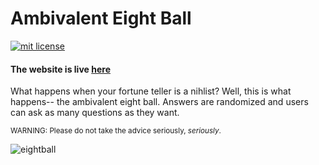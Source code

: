 # Ambivalent Eight Ball

<a href="https://opensource.org/licenses/MIT"><img src="https://img.shields.io/badge/mit-license-brightgreen.svg" alt="mit license"></a>

#### The website is live [here](http://kaira.one/ambivalent_eightball)

What happens when your fortune teller is a nihlist? Well, this is what happens-- the ambivalent eight ball. Answers are randomized and users can ask as many questions as they want.

<sub>WARNING: Please do not take the advice seriously, <i>seriously</i>.</sub>

![eightball](https://media.giphy.com/media/NBj4shBpqpz44/giphy.gif)
